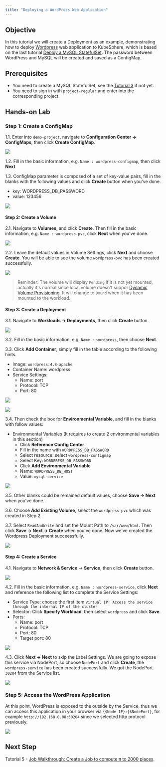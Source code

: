 ```yaml
---
title: "Deploying a WordPress Web Application" 
---
```


## Objective 

In this tutorial we will create a Deployment as an example, demonstrating how to deploy [Wordpress](https://wordpress.org/) web application to KubeSphere, which is based on the last tutorial [Deploy a MySQL StatefulSet](mysql-statefulset.md). The password between WordPress and MySQL will be created and saved as a ConfigMap.

## Prerequisites

- You need to create a MySQL StatefulSet, see the [Tutorial 3](mysql-statefulset.md) if not yet.
- You need to sign in with `project-regular` and enter into the corresponding project.

## Hands-on Lab

### Step 1: Create a ConfigMap

1.1. Enter into `demo-project`, navigate to **Configuration Center → ConfigMaps**, then click **Create ConfigMap**.

![](https://pek3b.qingstor.com/kubesphere-docs/png/20190716201555.png)

1.2. Fill in the basic information, e.g. `Name : wordpress-configmap`, then click **Next**  

1.3. ConfigMap parameter is composed of a set of key-value pairs, fill in the blanks with the following values and click **Create** button when you've done.

- key: WORDPRESS\_DB\_PASSWORD
- value: 123456

![](https://pek3b.qingstor.com/kubesphere-docs/png/20190716201840.png)

#### Step 2: Create a Volume

2.1. Navigate to **Volumes**, and click **Create**. Then fill in the basic information, e.g. `Name : wordpress-pvc`, click **Next** when you've done.

![](https://pek3b.qingstor.com/kubesphere-docs/png/20190716201942.png)

2.2. Leave the default values in Volume Settings, click **Next** and choose **Create**. You will be able to see the volume `wordpress-pvc` has been created successfully.

![](https://pek3b.qingstor.com/kubesphere-docs/png/20190716202259.png)

> Reminder: The volume will display `Pending` if it is not yet mounted, actually it's normal since local volume doesn't suppor [Dynamic Volume Provisioning](https://kubernetes.io/docs/concepts/storage/dynamic-provisioning/). It will change to `Bound` when it has been mounted to the workload.


#### Step 3: Create a Deployment

3.1. Navigate to **Workloads → Deployments**, then click **Create** button.

![](https://pek3b.qingstor.com/kubesphere-docs/png/20190716202607.png)

3.2. Fill in the basic information, e.g. `Name : wordpress`, then choose **Next**. 

3.3. Click **Add Container**, simply fill in the table according to the following hints. 

- Image: `wordpress:4.8-apache`
- Container Name: wordpress
- Service Settings:
   - Name: port
   - Protocol: TCP
   - Port: 80

![](https://pek3b.qingstor.com/kubesphere-docs/png/20190716203151.png)

![](https://pek3b.qingstor.com/kubesphere-docs/png/20190716203427.png)

3.4. Then check the box for **Environmental Variable**, and fill in the blanks with follow values:

- Environmental Variables (It requires to create 2 environmental variables in this section)
    - Click **Reference Config Center**
    - Fill in the name with `WORDPRESS_DB_PASSWORD` 
    - Select resource: select `wordpress-configmap` 
    - Select Key: `WORDPRESS_DB_PASSWORD`
    - Click **Add Environmental Variable**
    - Name: `WORDPRESS_DB_HOST`
    - Value: `mysql-service`

![](https://pek3b.qingstor.com/kubesphere-docs/png/20190716203500.png)

3.5. Other blanks could be remained default values, choose **Save → Next** when you've done.

3.6. Choose **Add Existing Volume**, select the `wordpress-pvc` which was created in Step 2.

3.7. Select `ReadAndWrite` and set the Mount Path to `/var/www/html`. Then click **Save → Next → Create** when you've done. Now we've created the Wordpress Deployment succeessfully.

![](https://pek3b.qingstor.com/kubesphere-docs/png/20190716232832.png)

#### Step 4: Create a Service

4.1. Navigate to **Network & Service** → **Service**, then click **Create** button.

![](https://pek3b.qingstor.com/kubesphere-docs/png/20190716204610.png)

4.2. Fill in the basic information, e.g. `Name : wordpress-service`, click **Next** and reference the following list to complete the Service Settings:

- Service Type: choose the first item `Virtual IP: Access the service through the internal IP of the cluster`
- Selector: Click **Specify Workload**, then select `wordpress` and click **Save**.
- Ports:
   - Name: port
   - Protocol: TCP
   - Port: 80  
   - Target port: 80

![](https://pek3b.qingstor.com/kubesphere-docs/png/20190716204854.png)

4.3. Click **Next → Next** to skip the Label Settings. We are going to expose this service via NodePort, so choose `NodePort` and click **Create**, the `wordpress-service` has been created successfully. We got the NodePort `30204` from the Service list.

![](https://pek3b.qingstor.com/kubesphere-docs/png/20190716205229.png)


### Step 5: Access the WordPress Application

At this point, WordPress is exposed to the outside by the Service, thus we can access this application in your browser via `{$Node IP}:{$NodePort}`, for example `http://192.168.0.88:30204` since we selected http protocol previously.

![](https://pek3b.qingstor.com/kubesphere-docs/png/20190716205640.png)

## Next Step

Tutorial 5 - [Job Walkthrough: Create a Job to compute π to 2000 places](job-quick-start.md).

